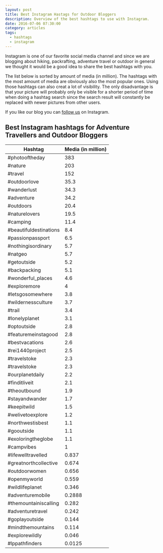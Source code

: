 ```yaml
---
layout: post
title: Best Instagram Hastags for Outdoor Bloggers
description: Overview of the best hashtags to use with Instagram.
date: 2016-07-06 07:30:00
category: articles
tags:
  - hashtags
  - instagram
---
```

Instagram is one of our favorite social media channel and since we are blogging about hiking, packrafting, adventure travel or outdoor in general we thought it would be a good idea to share the best hashtags with you.

The list below is sorted by amount of media (in million). The hashtags with the most amount of media are obviously also the most popular ones. Using those hashtags can also creat a lot of visibility. The only disadvantage is that your picture will probably only be visible for a shorter period of time when doing a hashtag search since the search result will constantly be replaced with newer pictures from other users.

If you like our blog you can <a href="https://www.instagram.com/hikeventures/">follow us</a> on Instagram.
<br>
<!--more-->


## Best Instagram hashtags for Adventure Travellers and Outdoor Bloggers

<table class="tableizer-table">
<thead><tr class="tableizer-firstrow"><th>Hashtag</th><th>Media (in million)</th></tr></thead><tbody>
<tr><td>#photooftheday</td><td>383</td></tr>
 <tr><td>#nature</td><td>203</td></tr>
 <tr><td>#travel</td><td>152</td></tr>
 <tr><td>#outdoorlove</td><td>35.3</td></tr>
 <tr><td>#wanderlust</td><td>34.3</td></tr>
 <tr><td>#adventure</td><td>34.2</td></tr>
 <tr><td>#outdoors</td><td>20.4</td></tr>
 <tr><td>#naturelovers</td><td>19.5</td></tr>
 <tr><td>#camping</td><td>11.4</td></tr>
 <tr><td>#beautifuldestinations</td><td>8.4</td></tr>
 <tr><td>#passionpassport</td><td>6.5</td></tr>
 <tr><td>#nothingisordinary</td><td>5.7</td></tr>
 <tr><td>#natgeo</td><td>5.7</td></tr>
 <tr><td>#getoutside</td><td>5.2</td></tr>
 <tr><td>#backpacking</td><td>5.1</td></tr>
 <tr><td>#wonderful_places</td><td>4.6</td></tr>
 <tr><td>#exploremore</td><td>4</td></tr>
 <tr><td>#letsgosomewhere</td><td>3.8</td></tr>
 <tr><td>#wildernessculture</td><td>3.7</td></tr>
 <tr><td>#trail</td><td>3.4</td></tr>
 <tr><td>#lonelyplanet</td><td>3.1</td></tr>
 <tr><td>#optoutside </td><td>2.8</td></tr>
 <tr><td>#featuremeinstagood</td><td>2.8</td></tr>
 <tr><td>#bestvacations</td><td>2.6</td></tr>
 <tr><td>#rei1440project </td><td>2.5</td></tr>
 <tr><td>#travelstoke</td><td>2.3</td></tr>
 <tr><td>#travelstoke</td><td>2.3</td></tr>
 <tr><td>#ourplanetdaily</td><td>2.2</td></tr>
 <tr><td>#finditliveit</td><td>2.1</td></tr>
 <tr><td>#theoutbound</td><td>1.9</td></tr>
 <tr><td>#stayandwander</td><td>1.7</td></tr>
 <tr><td>#keepitwild</td><td>1.5</td></tr>
 <tr><td>#welivetoexplore</td><td>1.2</td></tr>
 <tr><td>#northwestisbest</td><td>1.1</td></tr>
 <tr><td>#gooutside</td><td>1.1</td></tr>
 <tr><td>#exoloringtheglobe</td><td>1.1</td></tr>
 <tr><td>#campvibes </td><td>1</td></tr>
 <tr><td>#lifewelltravelled</td><td>0.837</td></tr>
 <tr><td>#greatnorthcollective</td><td>0.674</td></tr>
 <tr><td>#outdoorwomen </td><td>0.656</td></tr>
 <tr><td>#openmyworld</td><td>0.559</td></tr>
 <tr><td>#wildlifeplanet</td><td>0.346</td></tr>
 <tr><td>#adventuremobile</td><td>0.2888</td></tr>
 <tr><td>#themountainiscalling</td><td>0.282</td></tr>
 <tr><td>#adventuretravel</td><td>0.242</td></tr>
 <tr><td>#goplayoutside</td><td>0.144</td></tr>
 <tr><td>#mindthemountains</td><td>0.114</td></tr>
 <tr><td>#explorewildly</td><td>0.046</td></tr>
 <tr><td>#lppathfinders</td><td>0.0125</td></tr>
</tbody></table>
<br>
<script src="//z-na.amazon-adsystem.com/widgets/onejs?MarketPlace=US&adInstanceId=cc781bfd-577f-4efb-9da6-75cb9fc7d1c2"></script>
